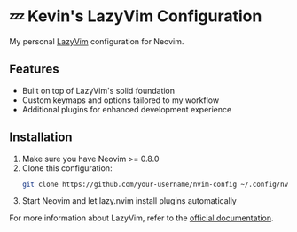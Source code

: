 # 💤 Kevin's LazyVim Configuration

My personal [LazyVim](https://github.com/LazyVim/LazyVim) configuration for Neovim.

## Features

- Built on top of LazyVim's solid foundation
- Custom keymaps and options tailored to my workflow
- Additional plugins for enhanced development experience

## Installation

1. Make sure you have Neovim >= 0.8.0
2. Clone this configuration:
   ```bash
   git clone https://github.com/your-username/nvim-config ~/.config/nvim
   ```
3. Start Neovim and let lazy.nvim install plugins automatically

For more information about LazyVim, refer to the [official documentation](https://lazyvim.github.io/).
